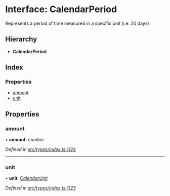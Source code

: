 # Interface: CalendarPeriod

Represents a period of time measured in a specific unit (i.e. 20 days)

## Hierarchy

* **CalendarPeriod**

## Index

### Properties

* [amount](calendarperiod.md#amount)
* [unit](calendarperiod.md#unit)

## Properties

###  amount

• **amount**: *number*

*Defined in [src/types/index.ts:1124](https://github.com/PolymathNetwork/polymesh-sdk/blob/959efb76/src/types/index.ts#L1124)*

___

###  unit

• **unit**: *[CalendarUnit](../enums/calendarunit.md)*

*Defined in [src/types/index.ts:1123](https://github.com/PolymathNetwork/polymesh-sdk/blob/959efb76/src/types/index.ts#L1123)*
